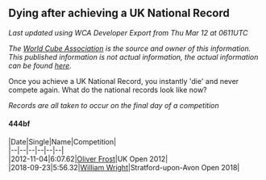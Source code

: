 ## Dying after achieving a UK National Record 

*Last updated using WCA Developer Export from Thu Mar 12 at 0611UTC*

*The [World Cube Association](https://www.worldcubeassociation.org) is the source and owner of this information. This published information is not actual information, the actual information can be found [here](https://www.worldcubeassociation.org/results).*

Once you achieve a UK National Record, you instantly 'die' and never compete again. What do the national records look like now?

*Records are all taken to occur on the final day of a competition*

#### 444bf

|Date|Single|Name|Competition|  
|--|--|--|--|--|--|  
|2012-11-04|6:07.62|[Oliver Frost](https://www.worldcubeassociation.org/persons/2012FROS01)|UK Open 2012|  
|2018-09-23|5:56.32|[William Wright](https://www.worldcubeassociation.org/persons/2015WRIG07)|Stratford-upon-Avon Open 2018|  
